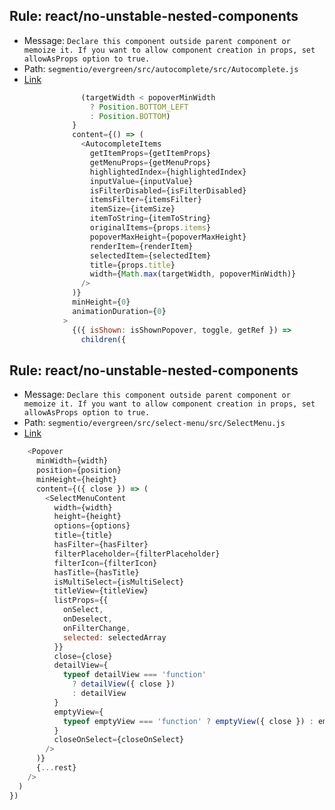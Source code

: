 ## Rule: react/no-unstable-nested-components
- Message: `Declare this component outside parent component or memoize it. If you want to allow component creation in props, set allowAsProps option to true.`
- Path: `segmentio/evergreen/src/autocomplete/src/Autocomplete.js`
- [Link](https://github.com/segmentio/evergreen/blob/HEAD/src/autocomplete/src/Autocomplete.js#L178-L195)
```js
                (targetWidth < popoverMinWidth
                  ? Position.BOTTOM_LEFT
                  : Position.BOTTOM)
              }
              content={() => (
                <AutocompleteItems
                  getItemProps={getItemProps}
                  getMenuProps={getMenuProps}
                  highlightedIndex={highlightedIndex}
                  inputValue={inputValue}
                  isFilterDisabled={isFilterDisabled}
                  itemsFilter={itemsFilter}
                  itemSize={itemSize}
                  itemToString={itemToString}
                  originalItems={props.items}
                  popoverMaxHeight={popoverMaxHeight}
                  renderItem={renderItem}
                  selectedItem={selectedItem}
                  title={props.title}
                  width={Math.max(targetWidth, popoverMinWidth)}
                />
              )}
              minHeight={0}
              animationDuration={0}
            >
              {({ isShown: isShownPopover, toggle, getRef }) =>
                children({
```

## Rule: react/no-unstable-nested-components
- Message: `Declare this component outside parent component or memoize it. If you want to allow component creation in props, set allowAsProps option to true.`
- Path: `segmentio/evergreen/src/select-menu/src/SelectMenu.js`
- [Link](https://github.com/segmentio/evergreen/blob/HEAD/src/select-menu/src/SelectMenu.js#L43-L72)
```js
    <Popover
      minWidth={width}
      position={position}
      minHeight={height}
      content={({ close }) => (
        <SelectMenuContent
          width={width}
          height={height}
          options={options}
          title={title}
          hasFilter={hasFilter}
          filterPlaceholder={filterPlaceholder}
          filterIcon={filterIcon}
          hasTitle={hasTitle}
          isMultiSelect={isMultiSelect}
          titleView={titleView}
          listProps={{
            onSelect,
            onDeselect,
            onFilterChange,
            selected: selectedArray
          }}
          close={close}
          detailView={
            typeof detailView === 'function'
              ? detailView({ close })
              : detailView
          }
          emptyView={
            typeof emptyView === 'function' ? emptyView({ close }) : emptyView
          }
          closeOnSelect={closeOnSelect}
        />
      )}
      {...rest}
    />
  )
})

```
